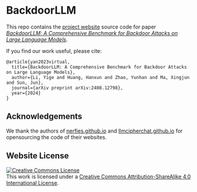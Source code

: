 # BackdoorLLM

This repo contains the [project website](http://BackdoorLLM.github.io) source code for paper [*BackdoorLLM: A Comprehensive Benchmark for Backdoor Attacks on Large Language Models*](https://arxiv.org/abs/2408.12798).

If you find our work useful, please cite:
```
@article{yan2023virtual,
  title={BackdoorLLM: A Comprehensive Benchmark for Backdoor Attacks on Large Language Models},
  author={Li, Yige and Huang, Hanxun and Zhao, Yunhan and Ma, Xingjun and Sun, Jun},
  journal={arXiv preprint arXiv:2408.12798},
  year={2024}
}
```

## Acknowledgements

We thank the authors of [nerfies.github.io](https://github.com/nerfies/nerfies.github.io) and [llmcipherchat.github.io](https://github.com/llmcipherchat/llmcipherchat.github.io) for opensourcing the code of their websites.

## Website License

<a rel="license" href="http://creativecommons.org/licenses/by-sa/4.0/"><img alt="Creative Commons License" style="border-width:0" src="https://i.creativecommons.org/l/by-sa/4.0/88x31.png" /></a><br />This work is licensed under a <a rel="license" href="http://creativecommons.org/licenses/by-sa/4.0/">Creative Commons Attribution-ShareAlike 4.0 International License</a>.
